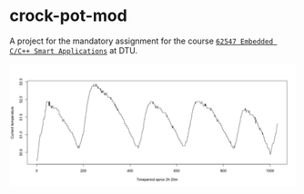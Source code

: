 # crock-pot-mod

A project for the mandatory assignment for the course [`62547 Embedded C/C++ Smart Applications`][dtu-course] at DTU.

![alt text](logger/plot.png)

[dtu-course]: https://kurser.dtu.dk/course/62547